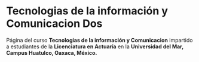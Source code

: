 # Tecnologias de la información y Comunicacion Dos 

Página del curso <b>Tecnologias de la información y Comunicacion</b> impartido a estudiantes de la <b>Licenciatura en Actuaría</b> en la <b>Universidad del Mar, Campus Huatulco, Oaxaca, México.</b>    
